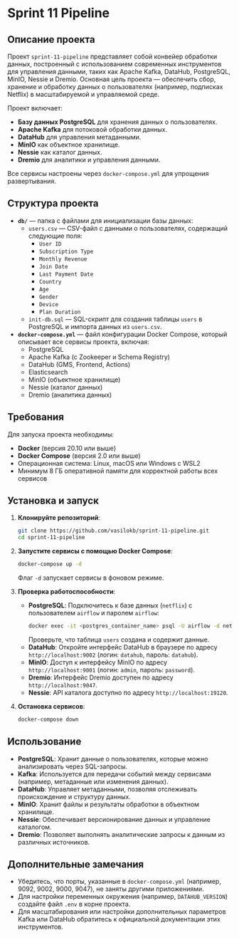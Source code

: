 # Sprint 11 Pipeline

## Описание проекта

Проект `sprint-11-pipeline` представляет собой конвейер обработки данных, построенный с использованием современных инструментов для управления данными, таких как Apache Kafka, DataHub, PostgreSQL, MinIO, Nessie и Dremio. Основная цель проекта — обеспечить сбор, хранение и обработку данных о пользователях (например, подписках Netflix) в масштабируемой и управляемой среде.

Проект включает:
- **Базу данных PostgreSQL** для хранения данных о пользователях.
- **Apache Kafka** для потоковой обработки данных.
- **DataHub** для управления метаданными.
- **MinIO** как объектное хранилище.
- **Nessie** как каталог данных.
- **Dremio** для аналитики и управления данными.

Все сервисы настроены через `docker-compose.yml` для упрощения развертывания.

## Структура проекта

- **`db/`** — папка с файлами для инициализации базы данных:
  - `users.csv` — CSV-файл с данными о пользователях, содержащий следующие поля:
    - `User ID`
    - `Subscription Type`
    - `Monthly Revenue`
    - `Join Date`
    - `Last Payment Date`
    - `Country`
    - `Age`
    - `Gender`
    - `Device`
    - `Plan Duration`
  - `init-db.sql` — SQL-скрипт для создания таблицы `users` в PostgreSQL и импорта данных из `users.csv`.
- **`docker-compose.yml`** — файл конфигурации Docker Compose, который описывает все сервисы проекта, включая:
  - PostgreSQL
  - Apache Kafka (с Zookeeper и Schema Registry)
  - DataHub (GMS, Frontend, Actions)
  - Elasticsearch
  - MinIO (объектное хранилище)
  - Nessie (каталог данных)
  - Dremio (аналитика данных)

## Требования

Для запуска проекта необходимы:
- **Docker** (версия 20.10 или выше)
- **Docker Compose** (версия 2.0 или выше)
- Операционная система: Linux, macOS или Windows с WSL2
- Минимум 8 ГБ оперативной памяти для корректной работы всех сервисов

## Установка и запуск

1. **Клонируйте репозиторий**:
   ```bash
   git clone https://github.com/vasilokb/sprint-11-pipeline.git
   cd sprint-11-pipeline
   ```

2. **Запустите сервисы с помощью Docker Compose**:
   ```bash
   docker-compose up -d
   ```
   Флаг `-d` запускает сервисы в фоновом режиме.

3. **Проверка работоспособности**:
   - **PostgreSQL**: Подключитесь к базе данных (`netflix`) с пользователем `airflow` и паролем `airflow`:
     ```bash
     docker exec -it <postgres_container_name> psql -U airflow -d netflix
     ```
     Проверьте, что таблица `users` создана и содержит данные.
   - **DataHub**: Откройте интерфейс DataHub в браузере по адресу `http://localhost:9002` (логин: `datahub`, пароль: `datahub`).
   - **MinIO**: Доступ к интерфейсу MinIO по адресу `http://localhost:9001` (логин: `admin`, пароль: `password`).
   - **Dremio**: Интерфейс Dremio доступен по адресу `http://localhost:9047`.
   - **Nessie**: API каталога доступно по адресу `http://localhost:19120`.

4. **Остановка сервисов**:
   ```bash
   docker-compose down
   ```

## Использование

- **PostgreSQL**: Хранит данные о пользователях, которые можно анализировать через SQL-запросы.
- **Kafka**: Используется для передачи событий между сервисами (например, метаданные или изменения данных).
- **DataHub**: Управляет метаданными, позволяя отслеживать происхождение и структуру данных.
- **MinIO**: Хранит файлы и результаты обработки в объектном хранилище.
- **Nessie**: Обеспечивает версионирование данных и управление каталогом.
- **Dremio**: Позволяет выполнять аналитические запросы к данным из различных источников.

## Дополнительные замечания

- Убедитесь, что порты, указанные в `docker-compose.yml` (например, 9092, 9002, 9000, 9047), не заняты другими приложениями.
- Для настройки переменных окружения (например, `DATAHUB_VERSION`) создайте файл `.env` в корне проекта.
- Для масштабирования или настройки дополнительных параметров Kafka или DataHub обратитесь к официальной документации этих инструментов.

